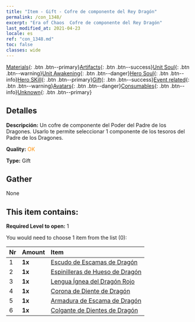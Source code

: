 ```yaml
---
title: "Item - Gift - Cofre de componente del Rey Dragón"
permalink: /con_1348/
excerpt: "Era of Chaos  Cofre de componente del Rey Dragón"
last_modified_at: 2021-04-23
locale: es
ref: "con_1348.md"
toc: false
classes: wide
---
```

 [Materials](/ItemsES/){: .btn .btn--primary}[Artifacts](/ItemsES/Artifacts/){: .btn .btn--success}[Unit Soul](/ItemsES/UnitSoul/){: .btn .btn--warning}[Unit Awakening](/ItemsES/UnitAwakening/){: .btn .btn--danger}[Hero Soul](/ItemsES/HeroSoul/){: .btn .btn--info}[Hero SKill](/ItemsES/HeroSkill/){: .btn .btn--primary}[Gift](/ItemsES/Gift/){: .btn .btn--success}[Event related](/ItemsES/Events/){: .btn .btn--warning}[Avatars](/ItemsES/Avatars/){: .btn .btn--danger}[Consumables](/ItemsES/Consumables/){: .btn .btn--info}[Unknown](/ItemsES/Unknown/){: .btn .btn--primary}

## Detalles
 **Descripción:** Un cofre de componente del Poder del Padre de los Dragones. Usarlo te permite seleccionar 1 componente de los tesoros del Padre de los Dragones.

 **Quality:** <span style="color: #FF8C00">OK</span>

 **Type:** Gift

## Gather

  None

## This item contains:

 **Required Level to open:** 1

 You would need to choose 1 item from the list (0):

  | Nr | Amount |     Item    |
  |:---|:-------|:------------|
  | 1 |  **1x** | [Escudo de Escamas de Dragón](/ItemsES/art_144/) |  | 
  | 2 |  **1x** | [Espinilleras de Hueso de Dragón](/ItemsES/art_145/) |  | 
  | 3 |  **1x** | [Lengua Ígnea del Dragón Rojo](/ItemsES/art_146/) |  | 
  | 4 |  **1x** | [Corona de Diente de Dragón](/ItemsES/art_147/) |  | 
  | 5 |  **1x** | [Armadura de Escama de Dragón](/ItemsES/art_148/) |  | 
  | 6 |  **1x** | [Colgante de Dientes de Dragón](/ItemsES/art_149/) |  | 
